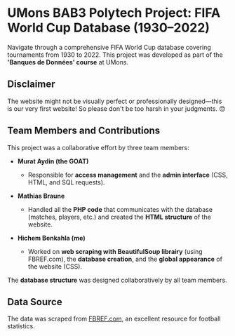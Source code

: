 # UMons BAB3 Polytech Project: FIFA World Cup Database (1930–2022)

Navigate through a comprehensive FIFA World Cup database covering tournaments from 1930 to 2022. This project was developed as part of the **'Banques de Données' course** at UMons.

## Disclaimer
The website might not be visually perfect or professionally designed—this is our very first website! So please don't be too harsh in your judgments. 😊

## Team Members and Contributions
This project was a collaborative effort by three team members:

- **Murat Aydin (the GOAT)**  
  - Responsible for **access management** and the **admin interface** (CSS, HTML, and SQL requests).
  
- **Mathias Braune**  
  - Handled all the **PHP code** that communicates with the database (matches, players, etc.) and created the **HTML structure** of the website.

- **Hichem Benkahla (me)**  
  - Worked on **web scraping with BeautifulSoup librairy** (using FBREF.com), the **database creation**, and the **global appearance** of the website (CSS).

The **database structure** was designed collaboratively by all team members.

## Data Source
The data was scraped from [FBREF.com](https://fbref.com/en/), an excellent resource for football statistics.
